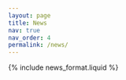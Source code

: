 ```yaml
---
layout: page
title: News
nav: true
nav_order: 4
permalink: /news/
---
```


{% include news_format.liquid %}